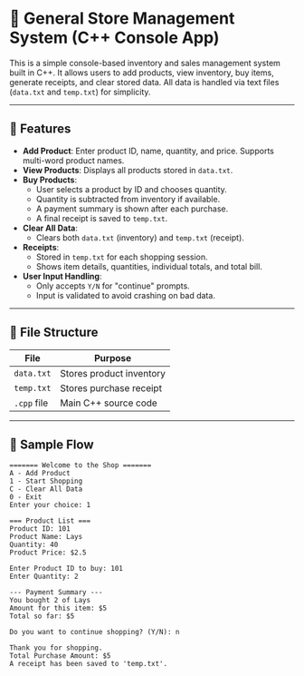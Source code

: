 # 🛒 General Store Management System (C++ Console App)

This is a simple console-based inventory and sales management system built in C++. It allows users to add products, view inventory, buy items, generate receipts, and clear stored data. All data is handled via text files (`data.txt` and `temp.txt`) for simplicity.

---

## 🔧 Features

- **Add Product**: Enter product ID, name, quantity, and price. Supports multi-word product names.
- **View Products**: Displays all products stored in `data.txt`.
- **Buy Products**:
  - User selects a product by ID and chooses quantity.
  - Quantity is subtracted from inventory if available.
  - A payment summary is shown after each purchase.
  - A final receipt is saved to `temp.txt`.
- **Clear All Data**:
  - Clears both `data.txt` (inventory) and `temp.txt` (receipt).
- **Receipts**:
  - Stored in `temp.txt` for each shopping session.
  - Shows item details, quantities, individual totals, and total bill.
- **User Input Handling**:
  - Only accepts `Y/N` for "continue" prompts.
  - Input is validated to avoid crashing on bad data.

---

## 💾 File Structure

| File        | Purpose                            |
|-------------|------------------------------------|
| `data.txt`  | Stores product inventory            |
| `temp.txt`  | Stores purchase receipt             |
| `.cpp` file | Main C++ source code               |

---

## 🧪 Sample Flow

```text
======= Welcome to the Shop =======
A - Add Product
1 - Start Shopping
C - Clear All Data
0 - Exit
Enter your choice: 1

=== Product List ===
Product ID: 101
Product Name: Lays
Quantity: 40
Product Price: $2.5

Enter Product ID to buy: 101
Enter Quantity: 2

--- Payment Summary ---
You bought 2 of Lays
Amount for this item: $5
Total so far: $5

Do you want to continue shopping? (Y/N): n

Thank you for shopping.
Total Purchase Amount: $5
A receipt has been saved to 'temp.txt'.
